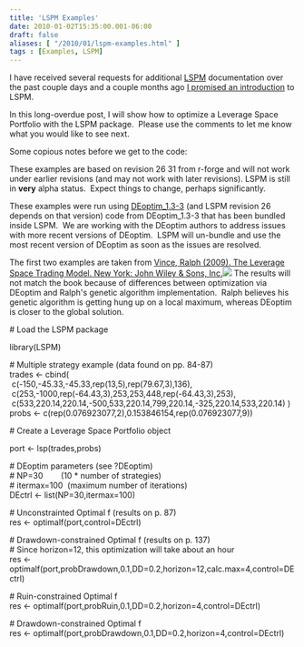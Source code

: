```yaml
---
title: 'LSPM Examples'
date: 2010-01-02T15:35:00.001-06:00
draft: false
aliases: [ "/2010/01/lspm-examples.html" ]
tags : [Examples, LSPM]
---
```


I have received several requests for additional [LSPM](https://r-forge.r-project.org/projects/lspm) documentation over the past couple days and a couple months ago [I promised an introduction](http://blog.fosstrading.com/2009/09/update.html) to LSPM.  
  
In this long-overdue post, I will show how to optimize a Leverage Space Portfolio with the LSPM package.  Please use the comments to let me know what you would like to see next.  
  
Some copious notes before we get to the code:  
  
These examples are based on revision 26 31 from r-forge and will not work under earlier revisions (and may not work with later revisions). LSPM is still in **very** alpha status.  Expect things to change, perhaps significantly.  
  
These examples were run using [DEoptim\_1.3-3](http://cran.r-project.org/src/contrib/Archive/DEoptim/DEoptim_1.3-3.tar.gz) (and LSPM revision 26 depends on that version) code from DEoptim\_1.3-3 that has been bundled inside LSPM.  We are working with the DEoptim authors to address issues with more recent versions of DEoptim.  LSPM will un-bundle and use the most recent version of DEoptim as soon as the issues are resolved.  
  
The first two examples are taken from [Vince, Ralph (2009). The Leverage Space Trading Model. New York: John Wiley & Sons, Inc.](http://www.amazon.com/gp/product/0470455950?ie=UTF8&tag=fotr09-20&linkCode=as2&camp=1789&creative=9325&creativeASIN=0470455950)![](http://www.assoc-amazon.com/e/ir?t=fotr09-20&l=as2&o=1&a=0470455950) The results will not match the book because of differences between optimization via DEoptim and Ralph's genetic algorithm implementation.  Ralph believes his genetic algorithm is getting hung up on a local maximum, whereas DEoptim is closer to the global solution.  

  

\# Load the LSPM package  

library(LSPM)  
  
\# Multiple strategy example (data found on pp. 84-87)  
trades <- cbind(  
 c(-150,-45.33,-45.33,rep(13,5),rep(79.67,3),136),  
 c(253,-1000,rep(-64.43,3),253,253,448,rep(-64.43,3),253),  
 c(533,220.14,220.14,-500,533,220.14,799,220.14,-325,220.14,533,220.14) )  
probs <- c(rep(0.076923077,2),0.153846154,rep(0.076923077,9))  

\# Create a Leverage Space Portfolio object  

port <\- lsp(trades,probs)  
  
\# DEoptim parameters (see ?DEoptim)  
\# NP=30        (10 \* number of strategies)  
\# itermax=100  (maximum number of iterations)  
DEctrl <\- list(NP=30,itermax=100)  
  
\# Unconstrainted Optimal f (results on p. 87)  
res <\- optimalf(port,control=DEctrl)  
  
\# Drawdown-constrained Optimal f (results on p. 137)  
\# Since horizon=12, this optimization will take about an hour  
res <\- optimalf(port,probDrawdown,0.1,DD=0.2,horizon=12,calc.max=4,control=DEctrl)  
  
\# Ruin-constrained Optimal f  
res <\- optimalf(port,probRuin,0.1,DD=0.2,horizon=4,control=DEctrl)  
  
\# Drawdown-constrained Optimal f  
res <\- optimalf(port,probDrawdown,0.1,DD=0.2,horizon=4,control=DEctrl)